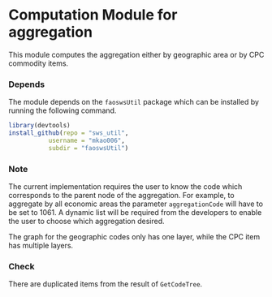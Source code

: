 # Computation Module for aggregation

This module computes the aggregation either by geographic area or by
CPC commodity items.

### Depends

The module depends on the `faoswsUtil` package which can be installed
by running the following command.

```r
library(devtools)
install_github(repo = "sws_util", 
	       username = "mkao006", 
	       subdir = "faoswsUtil")
```

### Note

The current implementation requires the user to know the code which
corresponds to the parent node of the aggregation. For example, to
aggregate by all economic areas the parameter `aggregationCode` will
have to be set to 1061. A dynamic list will be required from the
developers to enable the user to choose which aggregation desired.

The graph for the geographic codes only has one layer, while the CPC
item has multiple layers.

### Check

There are duplicated items from the result of `GetCodeTree`.